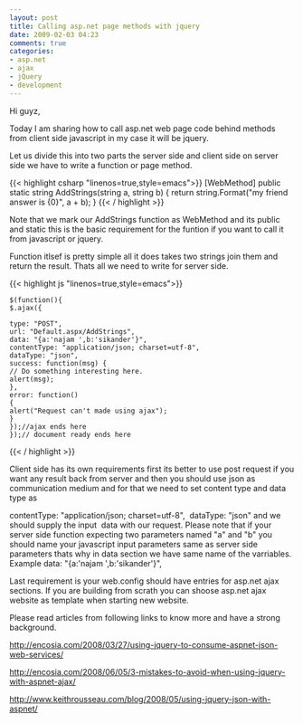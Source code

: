 ```yaml
---
layout: post
title: Calling asp.net page methods with jquery
date: 2009-02-03 04:23
comments: true
categories:
- asp.net
- ajax
- jQuery
- development
---
```

Hi guyz,

Today I am sharing how to call asp.net web page code behind methods from client side javascript in my case it will be jquery.

Let us divide this into two parts the server side and client side on server side we have to write a function or page method.

{{< highlight csharp  "linenos=true,style=emacs">}}
[WebMethod]
public static string AddStrings(string a, string b)
{
return string.Format("my friend answer is {0}", a + b);
}
{{< / highlight >}}

Note that we mark our AddStrings function as WebMethod and its public and static this is the basic requirement for the funtion if you want to call it from javascript or jquery.

Function itlsef is pretty simple all it does takes two strings join them and return the result. Thats all we need to write for server side.

{{< highlight js  "linenos=true,style=emacs">}}

    $(function(){
    $.ajax({

    type: "POST",
    url: "Default.aspx/AddStrings",
    data: "{a:'najam ',b:'sikander'}",
    contentType: "application/json; charset=utf-8",
    dataType: "json",
    success: function(msg) {
    // Do something interesting here.
    alert(msg);
    },
    error: function()
    {
    alert("Request can't made using ajax");
    }
    });//ajax ends here
    });// document ready ends here

{{< / highlight >}}

Client side has its own requirements first its better to use post request if you want any result back from server and then you should use json as communication medium and for that we need to set content type and data type as

contentType: "application/json; charset=utf-8",  dataType: "json" and we should supply the input  data with our request. Please note that if your server side function expecting two parameters named "a" and "b" you should name your javascript input parameters same as server side parameters thats why in data section we have same name of the varriables. Example data: "{a:'najam ',b:'sikander'}",

Last requirement is your web.config should have entries for asp.net ajax sections. If you are building from scrath you can shoose asp.net ajax website as template when starting new website.

Please read articles from following links to know more and have a strong background.

http://encosia.com/2008/03/27/using-jquery-to-consume-aspnet-json-web-services/

http://encosia.com/2008/06/05/3-mistakes-to-avoid-when-using-jquery-with-aspnet-ajax/

http://www.keithrousseau.com/blog/2008/05/using-jquery-json-with-aspnet/
